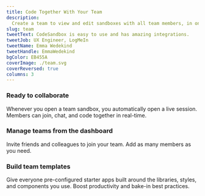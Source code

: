 ```yaml
---
title: Code Together With Your Team
description:
  Create a team to view and edit sandboxes with all team members, in one place.
slug: team
tweetText: CodeSandbox is easy to use and has amazing integrations.
tweetJob: UX Engineer, LogMeIn
tweetName: Emma Wedekind
tweetHandle: EmmaWedekind
bgColor: EB455A
coverImage: ./team.svg
coverReversed: true
columns: 3
---
```


<div>

### Ready to collaborate

Whenever you open a team sandbox, you automatically open a live session. Members
can join, chat, and code together in real-time.

</div>

<div>

### Manage teams from the dashboard

Invite friends and colleagues to join your team. Add as many members as you
need.

</div>

<div>

### Build team templates

Give everyone pre-configured starter apps built around the libraries, styles,
and components you use. Boost productivity and bake-in best practices.

</div>

